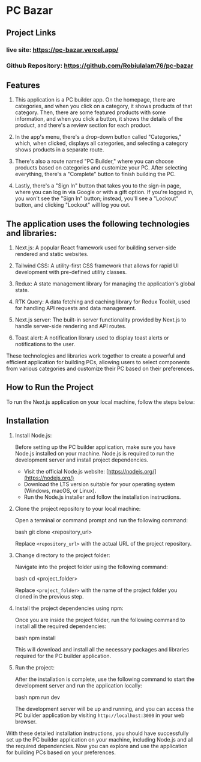 # PC Bazar

## Project Links

### live site: https://pc-bazar.vercel.app/

### Github Repository: https://github.com/Robiulalam76/pc-bazar

## Features

1. This application is a PC builder app. On the homepage, there are categories, and when you click on a category, it shows products of that category. Then, there are some featured products with some information, and when you click a button, it shows the details of the product, and there's a review section for each product.

2. In the app's menu, there's a drop-down button called "Categories," which, when clicked, displays all categories, and selecting a category shows products in a separate route.

3. There's also a route named "PC Builder," where you can choose products based on categories and customize your PC. After selecting everything, there's a "Complete" button to finish building the PC.

4. Lastly, there's a "Sign In" button that takes you to the sign-in page, where you can log in via Google or with a gift option. If you're logged in, you won't see the "Sign In" button; instead, you'll see a "Lockout" button, and clicking "Lockout" will log you out.

## The application uses the following technologies and libraries:

1. Next.js: A popular React framework used for building server-side rendered and static websites.

2. Tailwind CSS: A utility-first CSS framework that allows for rapid UI development with pre-defined utility classes.

3. Redux: A state management library for managing the application's global state.

4. RTK Query: A data fetching and caching library for Redux Toolkit, used for handling API requests and data management.

5. Next.js server: The built-in server functionality provided by Next.js to handle server-side rendering and API routes.

6. Toast alert: A notification library used to display toast alerts or notifications to the user.

These technologies and libraries work together to create a powerful and efficient application for building PCs, allowing users to select components from various categories and customize their PC based on their preferences.

## How to Run the Project

To run the Next.js application on your local machine, follow the steps below:

## Installation

1. Install Node.js:

   Before setting up the PC builder application, make sure you have Node.js installed on your machine. Node.js is required to run the development server and install project dependencies.

   - Visit the official Node.js website: [https://nodejs.org/](https://nodejs.org/)
   - Download the LTS version suitable for your operating system (Windows, macOS, or Linux).
   - Run the Node.js installer and follow the installation instructions.

2. Clone the project repository to your local machine:

   Open a terminal or command prompt and run the following command:

   bash
   git clone <repository_url>

   Replace `<repository_url>` with the actual URL of the project repository.

3. Change directory to the project folder:

   Navigate into the project folder using the following command:

   bash
   cd <project_folder>

   Replace `<project_folder>` with the name of the project folder you cloned in the previous step.

4. Install the project dependencies using npm:

   Once you are inside the project folder, run the following command to install all the required dependencies:

   bash
   npm install

   This will download and install all the necessary packages and libraries required for the PC builder application.

5. Run the project:

   After the installation is complete, use the following command to start the development server and run the application locally:

   bash
   npm run dev

   The development server will be up and running, and you can access the PC builder application by visiting `http://localhost:3000` in your web browser.

With these detailed installation instructions, you should have successfully set up the PC builder application on your machine, including Node.js and all the required dependencies. Now you can explore and use the application for building PCs based on your preferences.
